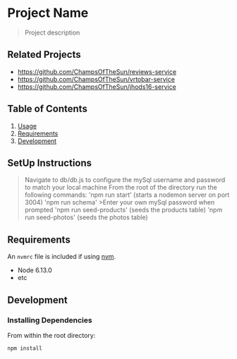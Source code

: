 # Project Name

> Project description

## Related Projects

  - https://github.com/ChampsOfTheSun/reviews-service
  - https://github.com/ChampsOfTheSun/vrtobar-service
  - https://github.com/ChampsOfTheSun/jhods16-service

## Table of Contents

1. [Usage](#Usage)
1. [Requirements](#requirements)
1. [Development](#development)

## SetUp Instructions

> Navigate to db/db.js to configure the mySql username and password to match your local machine
> From the root of the directory run the following commands:
  > 'npm run start' (starts a nodemon server on port 3004)
  > 'npm run schema' 
    >Enter your own mySql password when prompted
  > 'npm run seed-products' (seeds the products table)
  > 'npm run seed-photos' (seeds the photos table)

## Requirements

An `nvmrc` file is included if using [nvm](https://github.com/creationix/nvm).

- Node 6.13.0
- etc

## Development

### Installing Dependencies

From within the root directory:

```sh
npm install
```

